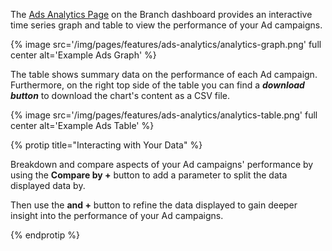 The [Ads Analytics Page](https://dashboard.branch.io/ads/analytics) on the Branch dashboard provides an interactive time series graph and table to view the performance of your Ad campaigns.

{% image src='/img/pages/features/ads-analytics/analytics-graph.png' full center alt='Example Ads Graph' %}

The table shows summary data on the performance of each Ad campaign. Furthermore, on the right top side of the table you can find a **_download button_** to download the chart's content as a CSV file.

{% image src='/img/pages/features/ads-analytics/analytics-table.png' full center alt='Example Ads Table' %}

{% protip title="Interacting with Your Data" %}

Breakdown and compare aspects of your Ad campaigns' performance by using the **Compare by +** button to add a parameter to split the data displayed data by.

Then use the **and +** button to refine the data displayed to gain deeper insight into the performance of your Ad campaigns.

{% endprotip %}
